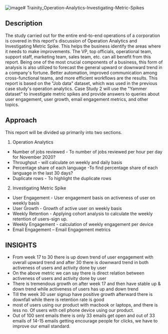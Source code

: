![image](https://github.com/imaginaryrohit/Trainity_Operation-Analytics-Investigating-Metric-Spikes./assets/100292497/c7a95922-2ab3-4f55-8dc6-1bf076c2ba33)# Trainity_Operation-Analytics-Investigating-Metric-Spikes

## Description
The study carried out for the entire end-to-end operations of a corporation is covered in this report's discussion of Operation Analytics and Investigating Metric Spike. This helps the business identify the areas where it needs to make improvements. The VP, top officials, operational team, support staff, marketing team, sales team, etc. can all benefit from this report. Being one of the most crucial components of a business, this form of analysis is also utilized to forecast the general upward or downward trend in a company's fortune. Better automation, improved communication among cross-functional teams, and more efficient workflows are the results. This report is based on the "Job data" dataset, which was used in the previous case study's operation analytics. Case Study 2 will use the "Yammer dataset" to investigate metric spikes and provide answers to queries about user engagement, user growth, email engagement metrics, and other topics.

## Approach
This report will be divided up primarily into two sections.

1. Operation Analytics

- Number of jobs reviewed - To number of jobs reviewed per hour per day for November 2020? 
- Throughput - will calculate on weekly and daily basis
- Percentage share of each language -To find percentage share of each language in the last 30 days? 
- Duplicate rows - To highlight the duplicate rows

2. Investigating Metric Spike

- User Engagement - User engagement basis on activeness of user on weekly basis 
- User Growth - Growth of active user on weekly basis 
- Weekly Retention - Applying cohort analysis to calculate the weekly retention of users-sign up.
- Weekly Engagement - calculation of weekly engagement per device
- Email Engagement – Email Engagement metrics 
 
## INSIGHTS

* From week 17 to 30 there is up down trend of user engagement with overall upward trend and after 30 there is downward trend in both activeness of users and activity done by user 
* On the above metric we can say there is direct relation between activeness of users and activity done by user 
* There is tremendous growth on after week 17 and then have stable up & down trend while activeness of users has up and down trend
* Till the week 30 user signup have positive growth afterward there is downfall while there is retention rate is good
* most of users using our product with macbook or laptops, and there is less no. Of users with cell phone device using our product.
* Out of 100 sent emails there is only 33 emails get open and out of 33 emails of 14-15 emails getting encourage people for clicks, we have to improve our email standard. 


